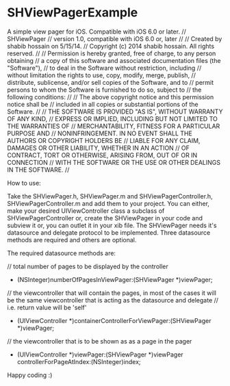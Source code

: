 SHViewPagerExample
==================

A simple view pager for iOS. Compatible with iOS 6.0 or later.
//  SHViewPager
//  version 1.0, compatible with iOS 6.0 or, later
//
//  Created by shabib hossain on 5/15/14.
//  Copyright (c) 2014 shabib hossain. All rights reserved.
//
//  Permission is hereby granted, free of charge, to any person obtaining
//  a copy of this software and associated documentation files (the "Software"),
//  to deal in the Software without restriction, including
//  without limitation the rights to use, copy, modify, merge, publish,
//  distribute, sublicense, and/or sell copies of the Software, and to
//  permit persons to whom the Software is furnished to do so, subject to
//  the following conditions:
//
//  The above copyright notice and this permission notice shall be
//  included in all copies or substantial portions of the Software.
//
//  THE SOFTWARE IS PROVIDED "AS IS", WITHOUT WARRANTY OF ANY KIND,
//  EXPRESS OR IMPLIED, INCLUDING BUT NOT LIMITED TO THE WARRANTIES OF
//  MERCHANTABILITY, FITNESS FOR A PARTICULAR PURPOSE AND
//  NONINFRINGEMENT. IN NO EVENT SHALL THE AUTHORS OR COPYRIGHT HOLDERS BE
//  LIABLE FOR ANY CLAIM, DAMAGES OR OTHER LIABILITY, WHETHER IN AN ACTION
//  OF CONTRACT, TORT OR OTHERWISE, ARISING FROM, OUT OF OR IN CONNECTION
//  WITH THE SOFTWARE OR THE USE OR OTHER DEALINGS IN THE SOFTWARE.
//

How to use:

Take the SHViewPager.h, SHViewPager.m and SHViewPagerController.h, SHViewPagerController.m and add them to your project.
You can either, make your desired UIViewController class a subclass of SHViewPagerController or, create the SHViewPager in your code and subview it or, you can outlet it in your xib file.
The SHViewPager needs it's datasource and delegate protocol to be implemented.
Three datasource methods are required and others are optional.

The required datasource methods are:

// total number of pages to be displayed by the controller
- (NSInteger)numberOfPagesInViewPager:(SHViewPager *)viewPager;

// the viewcontroller that will contain the pages, in most of the cases it will be the same viewcontroller that is acting as the datasource and delegate
// i.e. return value will be 'self'
- (UIViewController *)containerControllerForViewPager:(SHViewPager *)viewPager;

// the viewcontroller that is to be shown as as a page in the pager
- (UIViewController *)viewPager:(SHViewPager *)viewPager controllerForPageAtIndex:(NSInteger)index;

Happy coding :)
